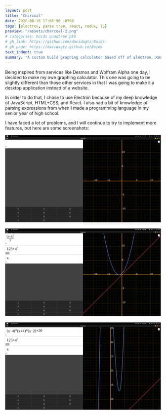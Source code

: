 ```yaml
---
layout: post
title: "Charcoal"
date: 2020-06-16 17:08:56 -0500
tags: [electron, parse tree, react, redux, TS]
preview: "/assets/charcoal-2.png"
# categories: boids quadtree p5S
# gh_link: https://github.com/davidagtz/Boids
# gh_page: https://davidagtz.github.io/Boids
text_indent: true
summary: "A custom build graphing calculator based off of Electron, React, and Redux. This app is completely functional for 5 operations"
---
```


Being inspired from services like Desmos and Wolfram Alpha one day, I decided to make my own graphing calculator. This one was going to be slightly different than those other services in that I was going to make it a desktop application instead of a website.

In order to do that, I chose to use Electron because of my deep knowledge of JavaScript, HTML+CSS, and React. I also had a bit of knowledge of parsing expressions from when I made a programming language in my senior year of high school.

I have faced a lot of problems, and I will continue to try to implement more features, but here are some screenshots:

<div style="text-indent:0">
<img src="/assets/charcoal-1.png"/>
<br/>
<br/>
<img src="/assets/charcoal-2.png"/>
<br/>
<br/>
<img src="/assets/charcoal-3.png"/>
</div>
